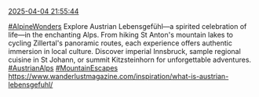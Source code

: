 [2025-04-04 21:55:44](https://mstdn.social/@hill_wanderer/114281922227998646)

<a href="https://mstdn.social/tags/AlpineWonders" class="mention hashtag" rel="tag">#AlpineWonders</a> Explore Austrian Lebensgefühl—a spirited celebration of life—in the enchanting Alps. From hiking St Anton&#39;s mountain lakes to cycling Zillertal&#39;s panoramic routes, each experience offers authentic immersion in local culture. Discover imperial Innsbruck, sample regional cuisine in St Johann, or summit Kitzsteinhorn for unforgettable adventures. <a href="https://mstdn.social/tags/AustrianAlps" class="mention hashtag" rel="tag">#AustrianAlps</a> <a href="https://mstdn.social/tags/MountainEscapes" class="mention hashtag" rel="tag">#MountainEscapes</a> <a href="https://www.wanderlustmagazine.com/inspiration/what-is-austrian-lebensgefuhl/" target="_blank" rel="nofollow noopener noreferrer" translate="no">https://www.wanderlustmagazine.com/inspiration/what-is-austrian-lebensgefuhl/</a>